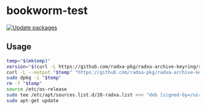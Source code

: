 # bookworm-test

[![Update packages](https://github.com/radxa-repo/bookworm-test/actions/workflows/update.yaml/badge.svg)](https://github.com/radxa-repo/bookworm-test/actions/workflows/update.yaml)

## Usage

```bash
temp="$(mktemp)"
version="$(curl -L https://github.com/radxa-pkg/radxa-archive-keyring/releases/latest/download/VERSION)"
curl -L --output "$temp" "https://github.com/radxa-pkg/radxa-archive-keyring/releases/latest/download/radxa-archive-keyring_${version}_all.deb"
sudo dpkg -i "$temp"
rm -f "$temp"
source /etc/os-release
sudo tee /etc/apt/sources.list.d/20-radxa.list <<< "deb [signed-by=/usr/share/keyrings/radxa-archive-keyring.gpg] https://radxa-repo.github.io/bookworm-test/ $VERSION_CODENAME main"
sudo apt-get update
```
